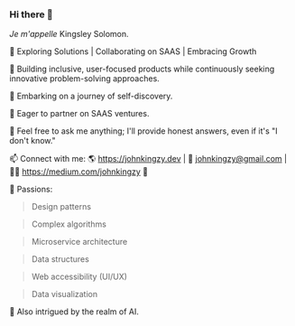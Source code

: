 ### Hi there 👋 
_Je m'appelle_ Kingsley Solomon.

👋 Exploring Solutions | Collaborating on SAAS | Embracing Growth

🔭 Building inclusive, user-focused products while continuously seeking innovative problem-solving approaches.

🌱 Embarking on a journey of self-discovery.

👯 Eager to partner on SAAS ventures.

💬 Feel free to ask me anything; I'll provide honest answers, even if it's "I don't know."

📫 Connect with me: 🌎 https://johnkingzy.dev | 📨 johnkingzy@gmail.com | ✍🏻 https://medium.com/johnkingzy 🤝

🌟 Passions:

> Design patterns

> Complex algorithms

> Microservice architecture

> Data structures

> Web accessibility (UI/UX)

> Data visualization

🤖 Also intrigued by the realm of AI.
